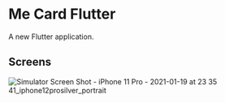 # Me Card Flutter

A new Flutter application.

## Screens
![Simulator Screen Shot - iPhone 11 Pro - 2021-01-19 at 23 35 41_iphone12prosilver_portrait](https://user-images.githubusercontent.com/27866989/105090803-f1f3de80-5aaf-11eb-97fa-357969cec09f.png)
